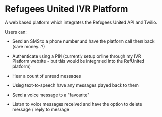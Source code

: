 Refugees United IVR Platform
======================

A web based platform which integrates the Refugees United API and Twilio.

Users can:

* Send an SMS to a phone number and have the platform call them back (save money...?)

* Authenticate using a PIN (currently setup online through my IVR Platform website - but this would be integrated into the RefUnited platform)

* Hear a count of unread messages

* Using text-to-speech have any messages played back to them

* Send a voice message to a "favourite"

* Listen to voice messages received and have the option to delete message / reply to message

